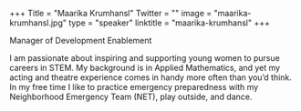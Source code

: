+++
Title = "Maarika Krumhansl"
Twitter = ""
image = "maarika-krumhansl.jpg"
type = "speaker"
linktitle = "maarika-krumhansl"
+++

Manager of Development Enablement

I am passionate about inspiring and supporting young women to pursue careers in STEM. My background is in Applied Mathematics, and yet my acting and theatre experience comes in handy more often than you’d think. In my free time I like to practice emergency preparedness with my Neighborhood Emergency Team (NET), play outside, and dance.
